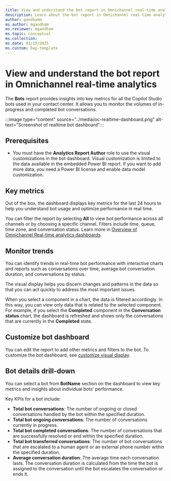 ```yaml
---
title: View and understand the bot report in Omnichannel real-time analytics
description: Learn about the bot report in Omnichannel real-time analytics
author: gandhamm
ms.author: mgandham
ms.reviewer: mgandham
ms.topic: conceptual 
ms.collection: 
ms.date: 01/15/2025
ms.custom: bap-template 
---
```


# View and understand the bot report in Omnichannel real-time analytics

The **Bots** report provides insights into key metrics for all the Copilot Studio bots used in your contact center. It allows you to monitor the volumes of in-progress and completed bot conversations. 

:::image type="content" source="../media/oc-realtime-dashboard.png" alt-text="Screenshot of realtime bot dashboard"::: 

## Prerequisites

- You must have the **Analytics Report Author** role to use the visual customizations in the bot dashboard. Visual customization is limited to the data available in the embedded Power BI report. If you want to add more data, you need a Power BI license and enable data model customization.

## Key metrics

Out of the box, the dashboard displays key metrics for the last 24 hours to help you understand bot usage and optimize performance in real time.

You can filter the report by selecting **All** to view bot performance across all channels or by choosing a specific channel. Filters include time, queue, time zone, and conversation status. Learn more in [Overview of Omnichannel Real-time analytics dashboards](/dynamics365/customer-service/use/intro-realtime-analytics-dashboard).

## Monitor trends

You can identify trends in real-time bot performance with interactive charts and reports such as conversations over time, average bot conversation duration, and conversations by status.

 The visual display helps you discern changes and patterns in the data so that you can act quickly to address the most important issues.

When you select a component in a chart, the data is filtered accordingly. In this way, you can view only data that is related to the selected component. For example, if you select the **Completed** component in the **Conversation status** chart, the dashboard is refreshed and shows only the conversations that are currently in the **Completed** state.

## Customize bot dashboard
You can edit the report to add other metrics and filters to the bot. To customize the bot dashboard, see [customize visual display](customize-agent-dashboard.md). 

## Bot details drill-down

You can select a bot from **BotName** section on the dashboard to view key metrics and insights about individual bots' performance.

Key KPIs for a bot include:

- **Total bot conversations**: The number of ongoing or closed conversations handled by the bot within the specified duration.
- **Total bot ongoing conversations**: The number of conversations currently in progress.
- **Total bot completed conversations**: The number of conversations that are successfully resolved or end within the specified duration.
- **Total bot transferred conversations**: The number of bot conversations that are escalated to a human agent or an external phone number within the specified duration.
- **Average conversation duration**: The average time each conversation lasts. The conversation duration is calculated from the time the bot is assigned to the conversation until the bot escalates the conversation or ends it.
